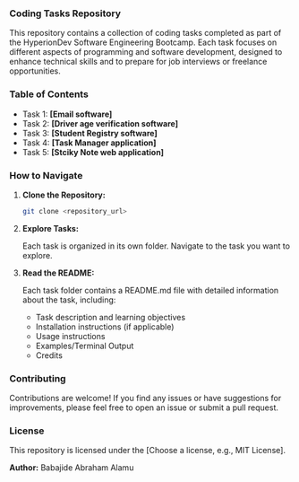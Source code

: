 ### Coding Tasks Repository

This repository contains a collection of coding tasks completed as part of the HyperionDev Software Engineering Bootcamp. Each task focuses on different aspects of programming and software development, designed to enhance technical skills and to prepare for job interviews or freelance opportunities.

### Table of Contents

*   Task 1: **[Email software]**
*   Task 2: **[Driver age verification software]**
*   Task 3: **[Student Registry software]**
*   Task 4: **[Task Manager application]**
*   Task 5: **[Stciky Note web application]**
    

### How to Navigate

1.  **Clone the Repository:**
    
    ```bash
    git clone <repository_url>
    ```
    
2.  **Explore Tasks:**
    
    Each task is organized in its own folder. Navigate to the task you want to explore.
    
3.  **Read the README:**
    
    Each task folder contains a README.md file with detailed information about the task, including:
    
    *   Task description and learning objectives
    *   Installation instructions (if applicable)
    *   Usage instructions
    *   Examples/Terminal Output
    *   Credits
    

### Contributing

Contributions are welcome! If you find any issues or have suggestions for improvements, please feel free to open an issue or submit a pull request.

### License

This repository is licensed under the [Choose a license, e.g., MIT License].

**Author:** Babajide Abraham Alamu
